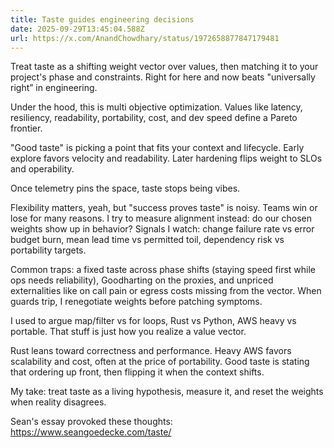 ```yaml
---
title: Taste guides engineering decisions
date: 2025-09-29T13:45:04.588Z
url: https://x.com/AnandChowdhary/status/1972658877847179481
---
```


Treat taste as a shifting weight vector over values, then matching it to your project's phase and constraints. Right for here and now beats "universally right” in engineering.  
  
Under the hood, this is multi objective optimization. Values like latency, resiliency, readability, portability, cost, and dev speed define a Pareto frontier.  
  
"Good taste" is picking a point that fits your context and lifecycle. Early explore favors velocity and readability. Later hardening flips weight to SLOs and operability.  
  
Once telemetry pins the space, taste stops being vibes.  
  
Flexibility matters, yeah, but "success proves taste" is noisy. Teams win or lose for many reasons. I try to measure alignment instead: do our chosen weights show up in behavior? Signals I watch: change failure rate vs error budget burn, mean lead time vs permitted toil, dependency risk vs portability targets.  
  
Common traps: a fixed taste across phase shifts (staying speed first while ops needs reliability), Goodharting on the proxies, and unpriced externalities like on call pain or egress costs missing from the vector. When guards trip, I renegotiate weights before patching symptoms.  
  
I used to argue map/filter vs for loops, Rust vs Python, AWS heavy vs portable. That stuff is just how you realize a value vector.  
  
Rust leans toward correctness and performance. Heavy AWS favors scalability and cost, often at the price of portability. Good taste is stating that ordering up front, then flipping it when the context shifts.  
  
My take: treat taste as a living hypothesis, measure it, and reset the weights when reality disagrees.  
  
Sean's essay provoked these thoughts: <https://www.seangoedecke.com/taste/>
